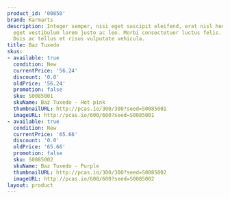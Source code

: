 ```yaml
---
product_id: '00850'
brand: Karmarts
description: Integer semper, nisi eget suscipit eleifend, erat nisl hendrerit justo,
  eget vestibulum lorem justo ac leo. Morbi consectetuer luctus felis. Sed eu mi.
  Duis ac tellus et risus vulputate vehicula.
title: Baz Tuxedo
skus:
- available: true
  condition: New
  currentPrice: '56.24'
  discount: '0.0'
  oldPrice: '56.24'
  promotion: false
  sku: S0085001
  skuName: Baz Tuxedo - Hot pink
  thumbnailURL: http://pcas.io/300/300?seed=S0085001
  imageURL: http://pcas.io/600/600?seed=S0085001
- available: true
  condition: New
  currentPrice: '65.66'
  discount: '0.0'
  oldPrice: '65.66'
  promotion: false
  sku: S0085002
  skuName: Baz Tuxedo - Purple
  thumbnailURL: http://pcas.io/300/300?seed=S0085002
  imageURL: http://pcas.io/600/600?seed=S0085002
layout: product
---
```

